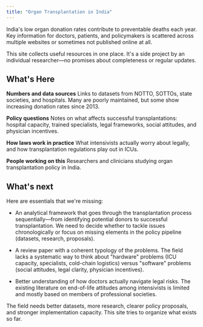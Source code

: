 ```yaml
---
title: "Organ Transplantation in India"
---
```


India's low organ donation rates contribute to preventable deaths each year. Key information for doctors, patients, and policymakers is scattered across multiple websites or sometimes not published online at all.

This site collects useful resources in one place. It's a side project by an individual researcher—no promises about completeness or regular updates.

## What's Here

**Numbers and data sources**
Links to datasets from NOTTO, SOTTOs, state societies, and hospitals. Many are poorly maintained, but some show increasing donation rates since 2013.

**Policy questions** 
Notes on what affects successful transplantations: hospital capacity, trained specialists, legal frameworks, social attitudes, and physician incentives.

**How laws work in practice**
What intensivists actually worry about legally, and how transplantation regulations play out in ICUs.

**People working on this**
Researchers and clinicians studying organ transplantation policy in India.

## What's next

Here are essentials that we're missing:

- An analytical framework that goes through the transplantation process sequentially—from identifying potential donors to successful transplantation. We need to decide whether to tackle issues chronologically or focus on missing elements in the policy pipeline (datasets, research, proposals).

- A review paper with a coherent typology of the problems. The field lacks a systematic way to think about "hardware" problems (ICU capacity, specialists, cold-chain logistics) versus "software" problems (social attitudes, legal clarity, physician incentives).

- Better understanding of how doctors actually navigate legal risks. The existing literature on end-of-life attitudes among intensivists is limited and mostly based on members of professional societies.

The field needs better datasets, more research, clearer policy proposals, and stronger implementation capacity. This site tries to organize what exists so far.